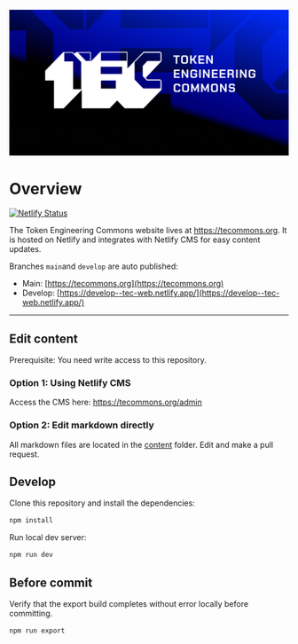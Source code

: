 ![alt text](./public/images/Share.jpg)

# Overview

[![Netlify Status](https://api.netlify.com/api/v1/badges/98f84bec-ade9-412b-bcb4-9920ee05bf63/deploy-status)](https://app.netlify.com/sites/tec-web/deploys)

The Token Engineering Commons website lives at https://tecommons.org. It is hosted on Netlify and integrates with Netlify CMS for easy content updates.

Branches `main`and `develop` are auto published:

-   Main: [https://tecommons.org](https://tecommons.org)
-   Develop: [https://develop--tec-web.netlify.app/](https://develop--tec-web.netlify.app/)

---

## Edit content

Prerequisite: You need write access to this repository.

### Option 1: Using Netlify CMS

Access the CMS here: https://tecommons.org/admin

### Option 2: Edit markdown directly

All markdown files are located in the [content](./content) folder. Edit and make a pull request.

## Develop

Clone this repository and install the dependencies:

```sh
npm install
```

Run local dev server:

```sh
npm run dev
```

## Before commit

Verify that the export build completes without error locally before committing.

```sh
npm run export
```
